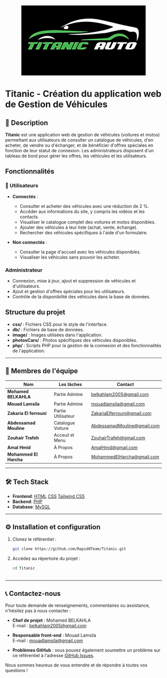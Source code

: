 <p align="center"><a href="titanic/php/index.html" target="_blank"><img src="titanic/image/logo.jpg" width="400" alt="Logo Titanic"></a></p>

# Titanic - Création du application web de Gestion de Véhicules

## 🚀 Description
**Titanic** est une application web de gestion de véhicules (voitures et motos) permettant aux utilisateurs de consulter un catalogue de véhicules, d'en acheter, de vendre ou d'échanger, et de bénéficier d'offres spéciales en fonction de leur statut de connexion. Les administrateurs disposent d'un tableau de bord pour gérer les offres, les véhicules et les utilisateurs.

## Fonctionnalités

### 👥 Utilisateurs
- **Connectés** :
  - Consulter et acheter des véhicules avec une réduction de 2 %.
  - Accéder aux informations du site, y compris les vidéos et les contacts.
  - Visualiser le catalogue complet des voitures et motos disponibles.
  - Ajouter des véhicules à leur liste (achat, vente, échange).
  - Rechercher des véhicules spécifiques à l'aide d'un formulaire.

- **Non connectés** :
  - Consulter la page d'accueil avec les véhicules disponibles.
  - Visualiser les véhicules sans pouvoir les acheter.

### Administrateur
- Connexion, mise à jour, ajout et suppression de véhicules et d'utilisateurs.
- Ajout et gestion d'offres spéciales pour les utilisateurs.
- Contrôle de la disponibilité des véhicules dans la base de données.

## Structure du projet

- **css/** : Fichiers CSS pour le style de l'interface.
- **db/** : Fichiers de base de données.
- **image/** : Images utilisées dans l'application.
- **photosCars/** : Photos spécifiques des véhicules disponibles.
- **php/** : Scripts PHP pour la gestion de la connexion et des fonctionnalités de l'application.

---

## 👥 Membres de l'équipe

| Nom                     | Les tâches            | Contact                                                           |
|-------------------------|-----------------------|-------------------------------------------------------------------|
| **Mohamed BELKAHLA**    |  Partie Admine        | [belkahlam2005@gmail.com](mailto:belkahlam2005@gmail.com)         |
| **Mouad Lamsila**       |  Partie Admine        | [mouadlamsila@gmail.com](mailto:mouadlamsila@gmail.com)           |
| **Zakaria El ferrouni** |  Partie Utilisateur   | [ZakariaElferrouni@gmail.com](mailto:ZakariaElferrouni@gmail.com) |
| **Abdessamad Mouline**  |  Catalogue Voiture    | [AbdessamadMouline@gmail.com](mailto:AbdessamadMouline@gmail.com) |
| **Zouhair Trafeh**      |  Acceuil et Menu      | [ZouhairTrafeh@gmail.com](mailto:ZouhairTrafeh@gmail.com)         |
| **Amal Hmid**           |  À Propos             | [AmalHmid@gmail.com](mailto:AmalHmid@gmail.com)                   |
| **Mohammed El Harcha**  |  À Propos             | [MohammedElHarcha@gmail.com](mailto:MohammedElHarcha@gmail.com)   |

---

## 🛠️ Tech Stack

- **Frontend**: [HTML](https://developer.mozilla.org/en-US/docs/Web/HTML)
                [CSS](https://developer.mozilla.org/en-US/docs/Web/CSS)
                [Tailwind CSS](https://tailwindcss.com/)
- **Backend**:  [PHP](https://www.php.net/)
- **Database**: [MySQL](https://www.mysql.com/)

---

## ⚙️ Installation et configuration

1. Clonez le référentiel :
   ```bash
   git clone https://github.com/Rapid0Team/Titanic.git

2. Accédez au répertoire du projet :
   ```bash
   cd Titanic



---

## 📞 Contactez-nous

Pour toute demande de renseignements, commentaires ou assistance, n'hésitez pas à nous contacter :

- **Chef de projet** : Mohamed BELKAHLA  
  E-mail : [belkahlam2005@gmail.com](mailto:belkahlam2005@gmail.com)

- **Responsable front-end** : Mouad Lamsila  
  E-mail : [mouadlamsila@gmail.com](mailto:mouadlamsila@gmail.com)

- **Problèmes GitHub** : vous pouvez également soumettre un problème sur ce référentiel à l'adresse [GitHub Issues](https://github.com/your-repo/issues).

Nous sommes heureux de vous entendre et de répondre à toutes vos questions !
